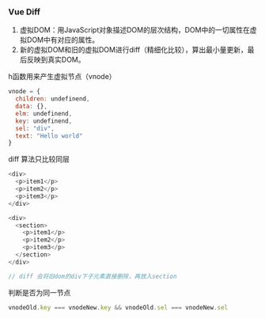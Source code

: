 ### Vue Diff

1. 虚拟DOM：用JavaScript对象描述DOM的层次结构，DOM中的一切属性在虚拟DOM中有对应的属性。
2. 新的虚拟DOM和旧的虚拟DOM进行diff（精细化比较），算出最小量更新，最后反映到真实DOM。

h函数用来产生虚拟节点（vnode）
```js
vnode = {
  children: undefinend,
  data: {},
  elm: undefinend,
  key: undefinend,
  sel: "div",
  text: "Hello world"
}
```

diff 算法只比较同层
```js
<div>
  <p>item1</p>
  <p>item2</p>
  <p>item3</p>
</div>

<div>
  <section>
    <p>item1</p>
    <p>item2</p>
    <p>item3</p>
  </section>
</div>

// diff 会将旧dom的div下子元素直接删除，再放入section
```

判断是否为同一节点
```js
vnodeOld.key === vnodeNew.key && vnodeOld.sel === vnodeNew.sel
```

